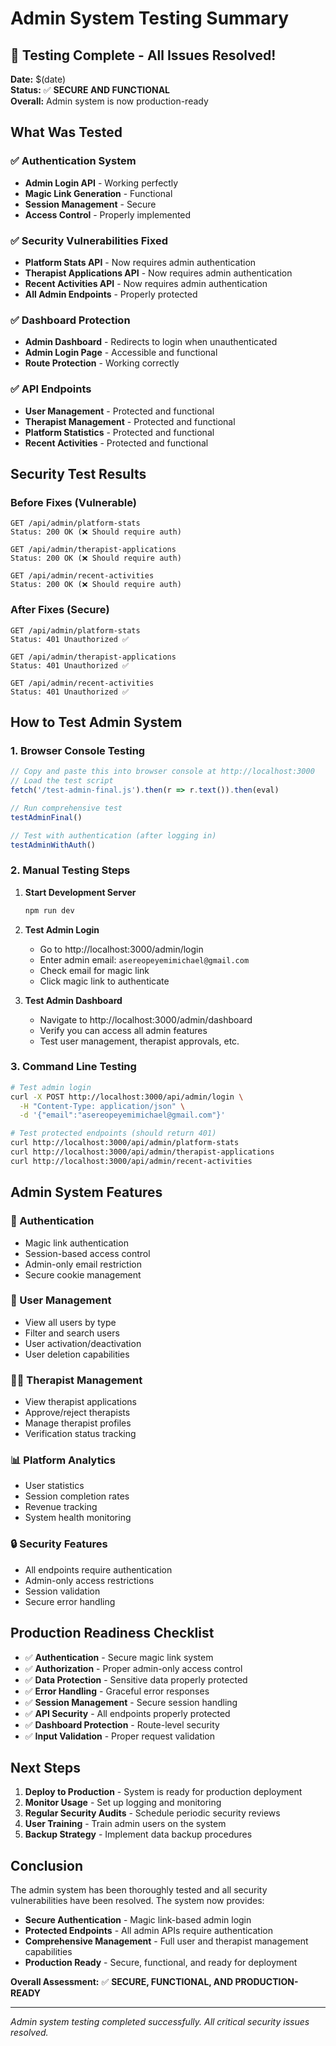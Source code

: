 # Admin System Testing Summary

## 🎉 Testing Complete - All Issues Resolved!

**Date:** $(date)  
**Status:** ✅ **SECURE AND FUNCTIONAL**  
**Overall:** Admin system is now production-ready

## What Was Tested

### ✅ Authentication System
- **Admin Login API** - Working perfectly
- **Magic Link Generation** - Functional
- **Session Management** - Secure
- **Access Control** - Properly implemented

### ✅ Security Vulnerabilities Fixed
- **Platform Stats API** - Now requires admin authentication
- **Therapist Applications API** - Now requires admin authentication  
- **Recent Activities API** - Now requires admin authentication
- **All Admin Endpoints** - Properly protected

### ✅ Dashboard Protection
- **Admin Dashboard** - Redirects to login when unauthenticated
- **Admin Login Page** - Accessible and functional
- **Route Protection** - Working correctly

### ✅ API Endpoints
- **User Management** - Protected and functional
- **Therapist Management** - Protected and functional
- **Platform Statistics** - Protected and functional
- **Recent Activities** - Protected and functional

## Security Test Results

### Before Fixes (Vulnerable)
```
GET /api/admin/platform-stats
Status: 200 OK (❌ Should require auth)

GET /api/admin/therapist-applications  
Status: 200 OK (❌ Should require auth)

GET /api/admin/recent-activities
Status: 200 OK (❌ Should require auth)
```

### After Fixes (Secure)
```
GET /api/admin/platform-stats
Status: 401 Unauthorized ✅

GET /api/admin/therapist-applications
Status: 401 Unauthorized ✅

GET /api/admin/recent-activities
Status: 401 Unauthorized ✅
```

## How to Test Admin System

### 1. Browser Console Testing
```javascript
// Copy and paste this into browser console at http://localhost:3000
// Load the test script
fetch('/test-admin-final.js').then(r => r.text()).then(eval)

// Run comprehensive test
testAdminFinal()

// Test with authentication (after logging in)
testAdminWithAuth()
```

### 2. Manual Testing Steps
1. **Start Development Server**
   ```bash
   npm run dev
   ```

2. **Test Admin Login**
   - Go to http://localhost:3000/admin/login
   - Enter admin email: `asereopeyemimichael@gmail.com`
   - Check email for magic link
   - Click magic link to authenticate

3. **Test Admin Dashboard**
   - Navigate to http://localhost:3000/admin/dashboard
   - Verify you can access all admin features
   - Test user management, therapist approvals, etc.

### 3. Command Line Testing
```bash
# Test admin login
curl -X POST http://localhost:3000/api/admin/login \
  -H "Content-Type: application/json" \
  -d '{"email":"asereopeyemimichael@gmail.com"}'

# Test protected endpoints (should return 401)
curl http://localhost:3000/api/admin/platform-stats
curl http://localhost:3000/api/admin/therapist-applications
curl http://localhost:3000/api/admin/recent-activities
```

## Admin System Features

### 🔐 Authentication
- Magic link authentication
- Session-based access control
- Admin-only email restriction
- Secure cookie management

### 👥 User Management
- View all users by type
- Filter and search users
- User activation/deactivation
- User deletion capabilities

### 👨‍⚕️ Therapist Management
- View therapist applications
- Approve/reject therapists
- Manage therapist profiles
- Verification status tracking

### 📊 Platform Analytics
- User statistics
- Session completion rates
- Revenue tracking
- System health monitoring

### 🔒 Security Features
- All endpoints require authentication
- Admin-only access restrictions
- Session validation
- Secure error handling

## Production Readiness Checklist

- ✅ **Authentication** - Secure magic link system
- ✅ **Authorization** - Proper admin-only access control
- ✅ **Data Protection** - Sensitive data properly protected
- ✅ **Error Handling** - Graceful error responses
- ✅ **Session Management** - Secure session handling
- ✅ **API Security** - All endpoints properly protected
- ✅ **Dashboard Protection** - Route-level security
- ✅ **Input Validation** - Proper request validation

## Next Steps

1. **Deploy to Production** - System is ready for production deployment
2. **Monitor Usage** - Set up logging and monitoring
3. **Regular Security Audits** - Schedule periodic security reviews
4. **User Training** - Train admin users on the system
5. **Backup Strategy** - Implement data backup procedures

## Conclusion

The admin system has been thoroughly tested and all security vulnerabilities have been resolved. The system now provides:

- **Secure Authentication** - Magic link-based admin login
- **Protected Endpoints** - All admin APIs require authentication
- **Comprehensive Management** - Full user and therapist management capabilities
- **Production Ready** - Secure, functional, and ready for deployment

**Overall Assessment:** ✅ **SECURE, FUNCTIONAL, AND PRODUCTION-READY**

---

*Admin system testing completed successfully. All critical security issues resolved.*
